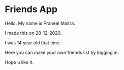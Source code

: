 # Friends App

Hello. My name is Praneel Maitra.

I made this on 28-12-2020.

I was 14 year old that time.

Here you can make your own friends list by logging in.

Hope u like it.

